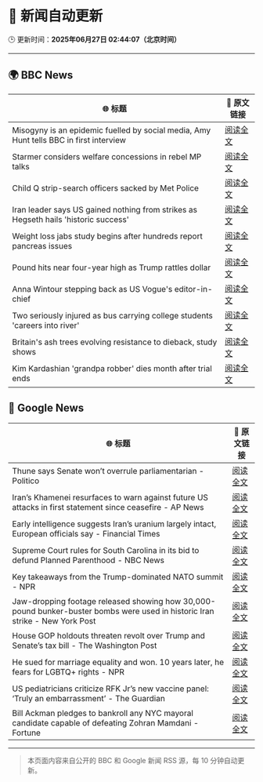 # 🧠 新闻自动更新

🕒 更新时间：**2025年06月27日 02:44:07（北京时间）**

---

## 🌍 BBC News

| 🌐 标题 | 🔗 原文链接 |
|--------|-------------|
| Misogyny is an epidemic fuelled by social media, Amy Hunt tells BBC in first interview | [阅读全文](https://www.bbc.com/news/articles/c8d64z4rl5ro) |
| Starmer considers welfare concessions in rebel MP talks | [阅读全文](https://www.bbc.com/news/articles/c8731w0d8yvo) |
| Child Q strip-search officers sacked by Met Police | [阅读全文](https://www.bbc.com/news/articles/ce8zyjdj067o) |
| Iran leader says US gained nothing from strikes as Hegseth hails 'historic success' | [阅读全文](https://www.bbc.com/news/articles/cdjxy039ln8o) |
| Weight loss jabs study begins after hundreds report pancreas issues | [阅读全文](https://www.bbc.com/news/articles/c4ged0r1n3wo) |
| Pound hits near four-year high as Trump rattles dollar | [阅读全文](https://www.bbc.com/news/articles/cjrlyve8dq8o) |
| Anna Wintour stepping back as US Vogue's editor-in-chief | [阅读全文](https://www.bbc.com/news/articles/cx2nerz0nn9o) |
| Two seriously injured as bus carrying college students 'careers into river' | [阅读全文](https://www.bbc.com/news/articles/cedgl45wqy4o) |
| Britain's ash trees evolving resistance to dieback, study shows | [阅读全文](https://www.bbc.com/news/articles/cvg45zrex7jo) |
| Kim Kardashian 'grandpa robber' dies month after trial ends | [阅读全文](https://www.bbc.com/news/articles/cy0wdr75kwdo) |

## 📰 Google News

| 🌐 标题 | 🔗 原文链接 |
|--------|-------------|
| Thune says Senate won’t overrule parliamentarian - Politico | [阅读全文](https://news.google.com/rss/articles/CBMirgFBVV95cUxNdGVkS2FfTWp1LXY4SDI5N3ZyWFNxeXpZUkFOV2xMTjJOdkhSenI2UFNaOXFWdGtFVzNsMW8xZVh4c2k5OHYyd1Y2dnZZZGg2SFM5bHNLTFJORnRBN0g0NzZaYk0wekhLRUtzazYwZ01CNFFHOElnR2FzY3BsRGdVcmJnRFdpVXE3N25ZejcyZC13RUhXcnk1X0dYbkhMZl9YQVk0enFobjdaUGVtVFE?oc=5) |
| Iran’s Khamenei resurfaces to warn against future US attacks in first statement since ceasefire - AP News | [阅读全文](https://news.google.com/rss/articles/CBMimgFBVV95cUxPazNFcFM2QTNmQzZtcmszWmVla0lha1E1UjM5LVBVY0FwMDJSSnRGM09pQk9LRTd2Tk4wX0RmV1k5aFJuRUJ5eHhJSlM0VVNNZkRob2Y2R1E1UGJ4MDBFVHd2TFViYk91M1NGallEWjR6R1dNUkxMR2ZqZjhxRk1xYzZvVnB1Yl9XbzlFZVRiMkNXUWk2S180b1Bn?oc=5) |
| Early intelligence suggests Iran’s uranium largely intact, European officials say - Financial Times | [阅读全文](https://news.google.com/rss/articles/CBMicEFVX3lxTE45X3RwT0psN1NMYjR3Y19aUlVmSnFPRmRCN2xyT0NWdmF5VThvMm12LWNPa2lDcFA2SzJTZGlSUUxrV0c0SXMtUkk0S1Y2WndQWTdscHlQVmkwZkxvVmlXSkV0Uzc5aTM3NFhnVTZTVTA?oc=5) |
| Supreme Court rules for South Carolina in its bid to defund Planned Parenthood - NBC News | [阅读全文](https://news.google.com/rss/articles/CBMivwFBVV95cUxOM0tYSlVIOHYxbFh5Wml2LURPU0V4MUIyREFUSnd4VTgxVHBZRnpRakhIanRmMjBtM2xqU0tJTDZhMTlmU0RvWk8zNWFPSV9DOUkxdmxPS0pLTF9JWXVxMlBqNTlkejRNeEY5ai1laUVyRHhzQzlzYXd3Mml4MkpmRzN1VE4yaWlUSTF3bF8yQTlzQ3d5b1ZxSzduQ2wzY0hVUkU3Z3A3eE1XeVlIbnBoTW9yMTNjSXB0emhxaTY4TdIBVkFVX3lxTE1tUzRpQWt5dklGVndoQUFuRHlrM1hZMGdwVTQtNHN2c2xnNHZ5TWFIS1BCOGRPa2NON09HVHB4VndXUmJMR2pxZHR0djR0V0t4N19aeVRB?oc=5) |
| Key takeaways from the Trump-dominated NATO summit - NPR | [阅读全文](https://news.google.com/rss/articles/CBMib0FVX3lxTFBfMlM5ekZMM3o1UGkwSHNLU0dtOUhrZFBNNDZES0lTS1dLTjBVLWx5QUoyTkFuXzFFYUZPNDR5c3JRME9ZUnlNZ0ViNmMtcnlkT1lJaXFLTDFJTnFCOHNMTkNuQUdNWXdRaVVUdHVlMA?oc=5) |
| Jaw-dropping footage released showing how 30,000-pound bunker-buster bombs were used in historic Iran strike - New York Post | [阅读全文](https://news.google.com/rss/articles/CBMiwgFBVV95cUxQaEE0Q3RyRFlHS2pGNGVMcm9zNXg4OERRQkpWSzR4SUNMMlpQc29YOU43S1BPZ2txaFA2TnNCQW0ySEhYQ3JNRDVtNTM1NzgzRnZMNUVtNWM5aWdiQ0lZR0FVMERTWU9VN2ZpYmlxRVlON0ZYQjNKY0dLaFJtazhNUG5SelBhV0hFeVdHRWItQnBWZzhxX1NoX3QxbGZIeVpEOGN5YzBfcnk0d25Ra0F0dGd6X0FJTTZUaXlrQ2FBNWlWQQ?oc=5) |
| House GOP holdouts threaten revolt over Trump and Senate’s tax bill - The Washington Post | [阅读全文](https://news.google.com/rss/articles/CBMijwFBVV95cUxOeTZuVENoTlF2eFJQeDBSRy1KODhOazlDUF93VFMwVDZtWjRsY1lzSm1UdlBncVF2ZUNZN3NRWWFyZUY2NmNOTkMxQUd1aWdVSHVweUFOc1llWnV0cm55WkJmczB0UFMyaWhVY3dPN05WWHZ4b0d3R01tTWVCUXZfMU9FR01oUTRPQk1BTVZyYw?oc=5) |
| He sued for marriage equality and won. 10 years later, he fears for LGBTQ+ rights - NPR | [阅读全文](https://news.google.com/rss/articles/CBMilwFBVV95cUxPd09HQmtKYXV5VzZjVmQyWC1PVl82S1QtWWlyeHRVekI5alFhQS1FeEt0Rkg0NVc0U2k2c0FybGVhdGRacmFURlo3R25XRDRfOXFpbVZRNEk3S0tEM0w2YTNVLUNxMzgyWm1KQ210bElYckMyYy0zSGxwZlF3a2dYWWVUMkFGZGQ2aEZqaWp0ZDI2dW9NMzM4?oc=5) |
| US pediatricians criticize RFK Jr’s new vaccine panel: ‘Truly an embarrassment’ - The Guardian | [阅读全文](https://news.google.com/rss/articles/CBMihgFBVV95cUxONTk4cEtVU3V4Y1J2UkNVWUFvY3JrenhDNDNib0U5MnhSZHZCUkhqQXdhZkFfbFpGdVIwS1pvWndYenQxWERXd0plV1AyTGpNZ3lIVm92a1JydDdmbmNPcDhZc1RaZm44Q3kzNDRuNDhYQzY4d2VRQVV2dkhhQmNzYTRLbGJfZw?oc=5) |
| Bill Ackman pledges to bankroll any NYC mayoral candidate capable of defeating Zohran Mamdani - Fortune | [阅读全文](https://news.google.com/rss/articles/CBMinAFBVV95cUxNblE3bFBPcGdaUWxRRTZnYnpsMTdTeWFEVGMyS1BPWlE5cUYwdnpuTDFmLWwxSExfRWR4bnpwN3ZTRjFiRTUyeTFTS0ZpLXBUbnpQU1NIa2JmaW1EdUxJR3ZQUXFMdHRMS3FxTTlGREpLQ0REY0NDNVNLb1Nxa3RsQUppM1lZWnBKb0g3YnNXckJxQ3NfZndKQlpVSmc?oc=5) |

---
> 本页面内容来自公开的 BBC 和 Google 新闻 RSS 源，每 10 分钟自动更新。